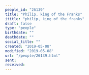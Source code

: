 ```yaml
---
people_id: "26139"
title: "Philip, king of the Franks"
ititle: "philip, king of the franks"
draft: false
type: "people"
birthdate: ""
deathdate: ""
social_title: ""
created: "2019-05-08"
modified: "2019-05-08"
url: "/people/26139.html"
sent:
received:
---
```

